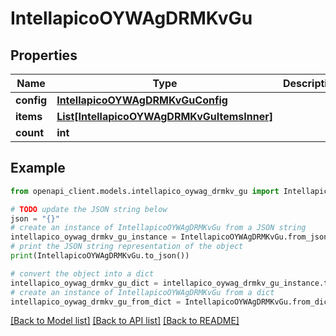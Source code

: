 # IntellapicoOYWAgDRMKvGu


## Properties

Name | Type | Description | Notes
------------ | ------------- | ------------- | -------------
**config** | [**IntellapicoOYWAgDRMKvGuConfig**](IntellapicoOYWAgDRMKvGuConfig.md) |  | [optional] 
**items** | [**List[IntellapicoOYWAgDRMKvGuItemsInner]**](IntellapicoOYWAgDRMKvGuItemsInner.md) |  | [optional] 
**count** | **int** |  | [optional] 

## Example

```python
from openapi_client.models.intellapico_oywag_drmkv_gu import IntellapicoOYWAgDRMKvGu

# TODO update the JSON string below
json = "{}"
# create an instance of IntellapicoOYWAgDRMKvGu from a JSON string
intellapico_oywag_drmkv_gu_instance = IntellapicoOYWAgDRMKvGu.from_json(json)
# print the JSON string representation of the object
print(IntellapicoOYWAgDRMKvGu.to_json())

# convert the object into a dict
intellapico_oywag_drmkv_gu_dict = intellapico_oywag_drmkv_gu_instance.to_dict()
# create an instance of IntellapicoOYWAgDRMKvGu from a dict
intellapico_oywag_drmkv_gu_from_dict = IntellapicoOYWAgDRMKvGu.from_dict(intellapico_oywag_drmkv_gu_dict)
```
[[Back to Model list]](../README.md#documentation-for-models) [[Back to API list]](../README.md#documentation-for-api-endpoints) [[Back to README]](../README.md)


